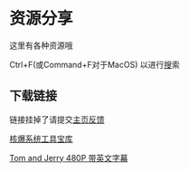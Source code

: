 # 资源分享
这里有各种资源哦

Ctrl+F(或Command+F对于MacOS) 以进行[搜](http://kdxiaoyi.github.io/search.html)索

## 下载链接
链接挂掉了请提交[主页反馈](http://github.com/kdXiaoyi/kdxiaoyi.github.io/issues/new/choose)

[核爆系统工具宝库](http://pan.huang1111.cn/s/2Q4XTN)

[Tom and Jerry 480P 带英文字幕](http://kdxiaoyi.github.io/resource-share/sharing/tom-and-jerry)